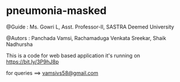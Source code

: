 # pneumonia-masked


@Guide : Ms. Gowri L, Asst. Professor-II, SASTRA Deemed University


@Autors : Panchada Vamsi, Rachamaduga Venkata Sreekar, Shaik Nadhursha


This is a code for web based application it's running on https://bit.ly/3P9hJ8p

for queries ==> vamsivs58@gmail.com

